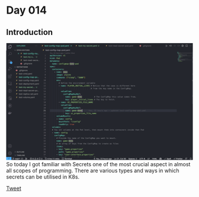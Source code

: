 # Day 014

## Introduction
![Alt text](image.png)
So today I got familiar with Secrets one of the most crucial aspect in almost all scopes of programming. There are various types and ways in which secrets can be utilised in K8s. 

[Tweet](https://twitter.com/tusharc29050031/status/1679155759488139264?s=61&t=sDJkEXlUCu8yEsAFGbq46A)

